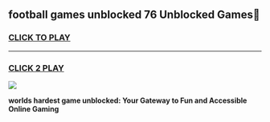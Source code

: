 
## football games unblocked 76 Unblocked Games👋
<h3>
<a href="https://premium.freeplayer.one?title=football_games_unblocked_76&ref=16F">CLICK TO PLAY</a></h3>
<hr>

<h3>
<a href="https://premium.freeplayer.one?title=football_games_unblocked_76&ref=16F">CLICK 2 PLAY</a>
  
</h3>

<a href="https://premium.freeplayer.one?title=football_games_unblocked_76&ref=16F/"><img src="https://clearcache.store/games.png"></a>


**worlds hardest game unblocked: Your Gateway to Fun and Accessible Online Gaming**
